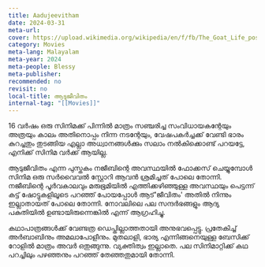 ```yaml
---
title: Aadujeevitham
date: 2024-03-31
meta-url: 
cover: https://upload.wikimedia.org/wikipedia/en/f/fb/The_Goat_Life_poster.jpg
category: Movies
meta-lang: Malayalam
meta-year: 2024
meta-people: Blessy
meta-publisher: 
recommended: no
revisit: no
local-title: ആടുജീവിതം
internal-tag: "[[Movies]]"
---
```


16 വർഷം ഒരു സിനിമക്ക് പിന്നിൽ മാത്രം സഞ്ചരിച്ച സംവിധായകന്റേയും അത്രയും കാലം അതിനൊപ്പം നിന്ന നടന്റേയും, വേഷപകർച്ചക്ക് വേണ്ടി ഭാരം കുറച്ചതും തുടങ്ങിയ എല്ലാ അധ്വാനങ്ങൾക്കും സലാം നൽകിക്കൊണ്ട് പറയട്ടേ, എനിക്ക് സിനിമ വർക്ക് ആയില്ല. 

ആടുജീവിതം എന്ന പുസ്തകം നജീബിന്റെ അവസ്ഥയിൽ ഫോക്കസ് ചെയ്യുമ്പോൾ സിനിമ ഒരു സർവൈവൽ സ്റ്റോറി ആവൻ ശ്രമിച്ചത് പോലെ തോന്നി. നജീബിന്റെ പൂർവകാലവും മരുഭൂമിയിൽ എത്തിക്കഴിഞ്ഞുള്ള അവസ്ഥയും പെട്ടന്ന് കട്ട് ഷോട്ടുകളിലൂടെ പറഞ്ഞ് പോയപ്പോൾ ആട്'ജീവിതം' അതിൽ നിന്നും ഇല്ലാതായത് പോലെ തോന്നി. നോവലിലെ പല സന്ദർഭങ്ങളും ആദ്യ പകുതിയിൽ ഉണ്ടായിരുന്നെങ്കിൽ എന്ന് ആഗ്രഹിച്ചു. 

കഥാപാത്രങ്ങൾക്ക് വേണ്ടത്ര ഡെപ്തില്ലാത്തതായി അനുഭവപ്പെട്ടു. പ്രതേകിച്ച് അർബാബിനും അമലാപോളീനും. മുതലാളി, ഭാര്യ എന്നിങ്ങനെയുള്ള ബേസിക്ക് റോളിൽ മാത്രം അവർ ഒതുങ്ങുന്നു. വ്യക്തിത്വം ഇല്ലാതെ. പല സിനിമാറ്റിക്ക് കഥ പറച്ചിലും പഴഞ്ഞനും പറഞ്ഞ് തേഞ്ഞതുമായി തോന്നി. 
